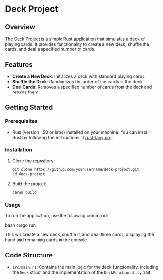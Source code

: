 # Deck Project

## Overview

The Deck Project is a simple Rust application that simulates a deck of playing cards. It provides functionality to create a new deck, shuffle the cards, and deal a specified number of cards.

## Features

- **Create a New Deck**: Initializes a deck with standard playing cards.
- **Shuffle the Deck**: Randomizes the order of the cards in the deck.
- **Deal Cards**: Removes a specified number of cards from the deck and returns them.

## Getting Started

### Prerequisites

- Rust (version 1.50 or later) installed on your machine. You can install Rust by following the instructions at [rust-lang.org](https://www.rust-lang.org/tools/install).

### Installation

1. Clone the repository:

   ```bash
   git clone https://github.com/yourusername/deck-project.git
   cd deck-project
   ```
2. Build the project:

   ```bash
   cargo build
   ```

### Usage

To run the application, use the following command:

bash
cargo run

This will create a new deck, shuffle it, and deal three cards, displaying the hand and remaining cards in the console.

## Code Structure

- `src/main.rs`: Contains the main logic for the deck functionality, including the `Deck` struct and the implementation of the `DeckFunctionality` trait.
